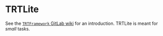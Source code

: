# TRTLite

See the [`TRTFramework` GitLab
wiki](https://gitlab.cern.ch/atlas-trt-software/TRTFramework/wikis/home)
for an introduction. TRTLite is meant for _small_ tasks.
